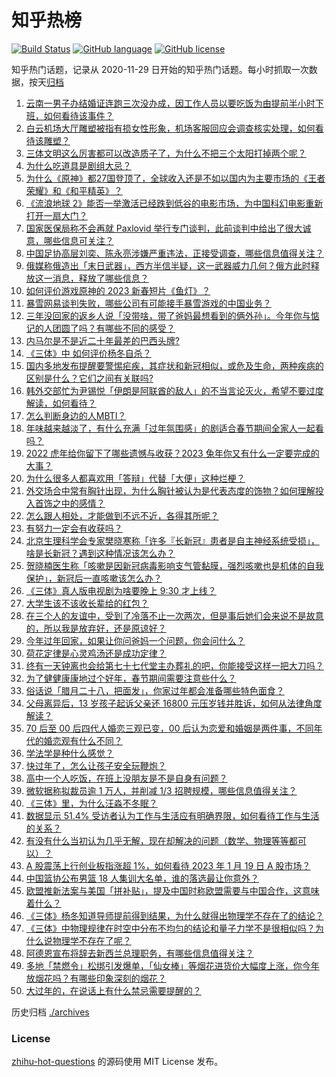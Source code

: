 # 知乎热榜
[![Build Status](https://github.com/ToWeLong/zhihu-hot-questions/workflows/CI/badge.svg)](https://github.com/ToWeLong/zhihu-hot-questions/actions)
[![GitHub language](https://img.shields.io/badge/language-golang-orange.svg)](https://golang.org/)
[![GitHub license](https://img.shields.io/github/license/ToWeLong/zhihu-hot-questions)](https://github.com/ToWeLong/zhihu-hot-questions/blob/main/LICENSE)

知乎热门话题，记录从 2020-11-29 日开始的知乎热门话题。每小时抓取一次数据，按天[归档](./archives)

<!-- BEGIN -->

1. [云南一男子办结婚证连跑三次没办成，因工作人员以要吃饭为由提前半小时下班，如何看待该事件？](https://www.zhihu.com/question/579343400)
1. [白云机场大厅雕塑被指有损女性形象，机场客服回应会调查核实处理，如何看待该雕塑？](https://www.zhihu.com/question/579403253)
1. [三体文明这么厉害都可以改造质子了，为什么不把三个太阳打掉两个呢？](https://www.zhihu.com/question/579195668)
1. [为什么吃道具是剧组大忌？](https://www.zhihu.com/question/47907880)
1. [为什么《原神》都27国登顶了，全球收入还是不如以国内为主要市场的《王者荣耀》和《和平精英》？](https://www.zhihu.com/question/579334271)
1. [《流浪地球 2》能否一举激活已经跌到低谷的电影市场，为中国科幻电影重新打开一扇大门？](https://www.zhihu.com/question/579247002)
1. [国家医保局称不会再就 Paxlovid 举行专门谈判，此前谈判中给出了很大诚意，哪些信息可关注？](https://www.zhihu.com/question/579453750)
1. [中国足协高层刘奕、陈永亮涉嫌严重违法，正接受调查，哪些信息值得关注？](https://www.zhihu.com/question/579617176)
1. [俄媒称俄造出「末日武器」，西方半信半疑，这一武器威力几何？俄方此时释放这一消息，释放了哪些信息？](https://www.zhihu.com/question/579378057)
1. [如何评价游戏原神的 2023 新春短片《鱼灯》？](https://www.zhihu.com/question/579623120)
1. [暴雪网易谈判失败，哪些公司有可能接手暴雪游戏的中国业务？](https://www.zhihu.com/question/579404067)
1. [三年没回家的返乡人说「没带啥，带了爸妈最想看到的俩外孙」。今年你与惦记的人团圆了吗？有哪些不同的感受？](https://www.zhihu.com/question/579276003)
1. [内马尔是不是近二十年最差的巴西头牌?](https://www.zhihu.com/question/579022285)
1. [《三体》中 如何评价杨冬自杀？](https://www.zhihu.com/question/302992033)
1. [国内多地发布提醒要警惕疟疾，其症状和新冠相似，或危及生命，两种疾病的区别是什么？它们之间有关联吗?](https://www.zhihu.com/question/579378162)
1. [韩外交部忙为尹锡悦「伊朗是阿联酋的敌人」的不当言论灭火，希望不要过度解读，如何看待？](https://www.zhihu.com/question/579320459)
1. [怎么判断身边的人MBTI？](https://www.zhihu.com/question/430599997)
1. [年味越来越淡了，有什么充满「过年氛围感」的剧适合春节期间全家人一起看吗？](https://www.zhihu.com/question/579587379)
1. [2022 虎年给你留下了哪些遗憾与收获？2023 兔年你又有什么一定要完成的大事？](https://www.zhihu.com/question/578840723)
1. [为什么很多人都喜欢用「答辩」代替「大便」这种烂梗？](https://www.zhihu.com/question/579004309)
1. [外交场合中常有胸针出现，为什么胸针被认为是代表态度的饰物？如何理解投入首饰之中的感情？](https://www.zhihu.com/question/577123458)
1. [怎么跟人相处，才能做到不远不近，各得其所呢？](https://www.zhihu.com/question/23593694)
1. [有努力一定会有收获吗？](https://www.zhihu.com/question/578338101)
1. [北京生理科学会专家樊晓寒称「许多『长新冠』患者是自主神经系统受损」，啥是长新冠？遇到这种情况该怎么办？](https://www.zhihu.com/question/579370919)
1. [贺晓楠医生称「咳嗽是因新冠病毒影响支气管黏膜，强烈咳嗽也是机体的自我保护」，新冠后一直咳嗽该怎么办？](https://www.zhihu.com/question/579364872)
1. [《三体》真人版电视剧为啥要晚上 9:30 才上线？](https://www.zhihu.com/question/579006748)
1. [大学生该不该收长辈给的红包？](https://www.zhihu.com/question/578503833)
1. [在三个人的友谊中，受到了冷落不止一次两次，但是事后她们会来说不是故意的，所以我是放弃好，还是原谅好？](https://www.zhihu.com/question/569614487)
1. [今年过年回家，如果让你问爸妈一个问题，你会问什么？](https://www.zhihu.com/question/579034942)
1. [荷花定律是心灵鸡汤还是成功定律？](https://www.zhihu.com/question/578888994)
1. [终有一天钟离也会给第七十七代堂主办葬礼的吧，你能接受这样一把大刀吗？](https://www.zhihu.com/question/563489951)
1. [为了健健康康地过个好年，春节期间需要注意些什么？](https://www.zhihu.com/question/578111639)
1. [俗话说「腊月二十八，把面发」，你家过年都会准备哪些特色面食？](https://www.zhihu.com/question/579204031)
1. [父母离异后，13 岁孩子起诉父亲还 16800 元压岁钱并胜诉，如何从法律角度解读？](https://www.zhihu.com/question/579526428)
1. [70 后至 00 后四代人婚恋三观已变，00 后认为恋爱和婚姻是两件事，不同年代的婚恋观有什么不同？](https://www.zhihu.com/question/579018876)
1. [学法学是种什么感觉？](https://www.zhihu.com/question/266710802)
1. [快过年了，怎么让孩子安全玩鞭炮？](https://www.zhihu.com/question/511165192)
1. [高中一个人吃饭，在班上没朋友是不是自身有问题？](https://www.zhihu.com/question/579024149)
1. [微软据称拟裁员逾 1 万人，并削减 1/3 招聘规模，哪些信息值得关注？](https://www.zhihu.com/question/579319650)
1. [《三体》里，为什么汪淼不冬眠？](https://www.zhihu.com/question/579214410)
1. [数据显示 51.4% 受访者认为工作与生活应有明确界限，如何看待工作与生活的关系？](https://www.zhihu.com/question/579610664)
1. [有没有什么当初认为几乎无解，现在却解决的问题（数学、物理等等都可以）？](https://www.zhihu.com/question/579047848)
1. [A 股震荡上行创业板指涨超 1%，如何看待 2023 年 1 月 19 日 A 股市场？](https://www.zhihu.com/question/579569960)
1. [中国篮协公布男篮 18 人集训大名单，谁的落选最让你意外？](https://www.zhihu.com/question/579532446)
1. [欧盟推新法案与美国「拼补贴」，提及中国时称欧盟需要与中国合作，这意味着什么？](https://www.zhihu.com/question/579383268)
1. [《三体》杨冬知道导师提前得到结果，为什么就得出物理学不存在了的结论？](https://www.zhihu.com/question/579324165)
1. [《三体》中物理规律在时空中分布不均匀的结论和量子力学不是很相似吗？为什么说物理学不存在了呢？](https://www.zhihu.com/question/33178197)
1. [阿德恩宣布将辞去新西兰总理职务，有哪些信息值得关注？](https://www.zhihu.com/question/579506021)
1. [多地「禁燃令」松绑引发爆单，「仙女棒」等烟花进货价大幅度上涨，你今年放烟花吗？有哪些印象深刻的烟花？](https://www.zhihu.com/question/579379659)
1. [大过年的，在说话上有什么禁忌需要提醒的？](https://www.zhihu.com/question/579245600)

<!-- END -->

历史归档 [./archives](./archives)


### License
[zhihu-hot-questions](https://github.com/towelong/zhihu-hot-questions) 的源码使用 MIT License 发布。